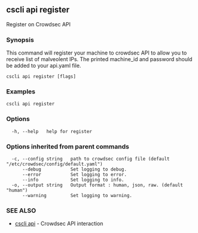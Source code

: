 ## cscli api register

Register on Crowdsec API

### Synopsis

This command will register your machine to crowdsec API to allow you to receive list of malveolent IPs. 
		The printed machine_id and password should be added to your api.yaml file.

```
cscli api register [flags]
```

### Examples

```
cscli api register
```

### Options

```
  -h, --help   help for register
```

### Options inherited from parent commands

```
  -c, --config string   path to crowdsec config file (default "/etc/crowdsec/config/default.yaml")
      --debug           Set logging to debug.
      --error           Set logging to error.
      --info            Set logging to info.
  -o, --output string   Output format : human, json, raw. (default "human")
      --warning         Set logging to warning.
```

### SEE ALSO

* [cscli api](cscli_api.md)	 - Crowdsec API interaction


